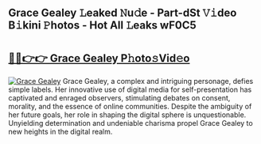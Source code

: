 ## Grace Gealey 𝙻eaked 𝙽u𝚍e - Part-dSt 𝚅𝚒deo B𝚒kini 𝙿hotos - Hot All 𝙻eaks wF0C5

# <h2><a href="http://ld2rpl.urlbe.top/?page=Grace+Gealey">🔗🔗👉👉 Grace Gealey P𝚑oto𝚜Vid𝚎o</a></h2>

[![Grace Gealey](https://i.imgur.com/eBuTRDB.gif)](http://ld2rpl.urlbe.top/?page=Grace+Gealey)
Grace Gealey, a complex and intriguing personage, defies simple labels. Her innovative use of digital media for self-presentation has captivated and enraged observers, stimulating debates on consent, morality, and the essence of online communities. Despite the ambiguity of her future goals, her role in shaping the digital sphere is unquestionable. Unyielding determination and undeniable charisma propel Grace Gealey to new heights in the digital realm.
